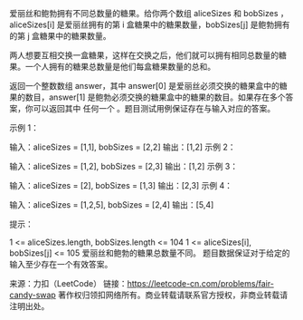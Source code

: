 爱丽丝和鲍勃拥有不同总数量的糖果。给你两个数组 aliceSizes 和 bobSizes ，aliceSizes[i] 是爱丽丝拥有的第 i 盒糖果中的糖果数量，bobSizes[j] 是鲍勃拥有的第 j 盒糖果中的糖果数量。

两人想要互相交换一盒糖果，这样在交换之后，他们就可以拥有相同总数量的糖果。一个人拥有的糖果总数量是他们每盒糖果数量的总和。

返回一个整数数组 answer，其中 answer[0] 是爱丽丝必须交换的糖果盒中的糖果的数目，answer[1] 是鲍勃必须交换的糖果盒中的糖果的数目。如果存在多个答案，你可以返回其中 任何一个 。题目测试用例保证存在与输入对应的答案。



示例 1：

输入：aliceSizes = [1,1], bobSizes = [2,2]
输出：[1,2]
示例 2：

输入：aliceSizes = [1,2], bobSizes = [2,3]
输出：[1,2]
示例 3：

输入：aliceSizes = [2], bobSizes = [1,3]
输出：[2,3]
示例 4：

输入：aliceSizes = [1,2,5], bobSizes = [2,4]
输出：[5,4]



提示：

1 <= aliceSizes.length, bobSizes.length <= 104
1 <= aliceSizes[i], bobSizes[j] <= 105
爱丽丝和鲍勃的糖果总数量不同。
题目数据保证对于给定的输入至少存在一个有效答案。

来源：力扣（LeetCode）
链接：https://leetcode-cn.com/problems/fair-candy-swap
著作权归领扣网络所有。商业转载请联系官方授权，非商业转载请注明出处。
